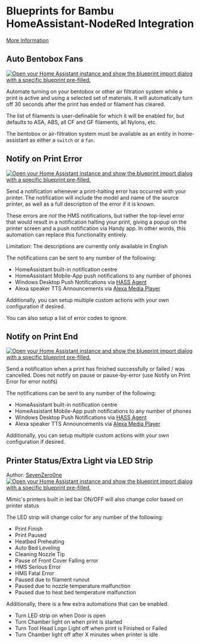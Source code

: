 # Blueprints for Bambu HomeAssistant-NodeRed Integration

[More Information](https://www.wolfwithsword.com/bambulab-homeassistant-blueprints/)

## Auto Bentobox Fans

[![Open your Home Assistant instance and show the blueprint import dialog with a specific blueprint pre-filled.](https://my.home-assistant.io/badges/blueprint_import.svg)](https://my.home-assistant.io/redirect/blueprint_import/?blueprint_url=https%3A%2F%2Fgithub.com%2FWolfwithSword%2FBambu-HomeAssistant-Flows%2Fblob%2Fmain%2Ffiles%2Fhomeassistant%2Fblueprints%2Fnodered%2Fbambu_nr_auto_bentobox_fans.yaml)

Automate turning on your bentobox or other air filtration system while a print is active and using a selected set of materials. It will automatically turn off 30 seconds after the print has ended or filament has cleared.

The list of filaments is user-definable for which it will be enabled for, but defaults to ASA, ABS, all CF and GF filaments, all Nylons, etc.

The bentobox or air-filtration system must be available as an entity in home-assistant as either a `switch` or a `fan`.

## Notify on Print Error

[![Open your Home Assistant instance and show the blueprint import dialog with a specific blueprint pre-filled.](https://my.home-assistant.io/badges/blueprint_import.svg)](https://my.home-assistant.io/redirect/blueprint_import/?blueprint_url=https%3A%2F%2Fgithub.com%2FWolfwithSword%2FBambu-HomeAssistant-Flows%2Fblob%2Fmain%2Ffiles%2Fhomeassistant%2Fblueprints%2Fnodered%2Fbambu_nr_notify_print_error.yaml)

Send a notification whenever a print-halting error has occurred with your printer. The notification will include the model and name of the source printer, as well as a full description of the error if it is known.

These errors are *not* the HMS notifications, but rather the top-level error that would result in a notification halting your print, giving a popup on the printer screen and a push notification via Handy app. In other words, this automation can replace this functionality entirely.

Limitation: The descriptions are currently only available in English

The notifications can be sent to any number of the following:
  - HomeAssistant built-in notification centre
  - HomeAssistant Mobile-App push notifications to any number of phones
  - Windows Desktop Push Notifications via [HASS Agent](https://github.com/LAB02-Research/HASS.Agent)
  - Alexa speaker TTS Announcements via [Alexa Media Player](https://github.com/alandtse/alexa_media_player)
  
Additionally, you can setup multiple custom actions with your own configuration if desired.

You can also setup a list of error codes to ignore.
  
## Notify on Print End

[![Open your Home Assistant instance and show the blueprint import dialog with a specific blueprint pre-filled.](https://my.home-assistant.io/badges/blueprint_import.svg)](https://my.home-assistant.io/redirect/blueprint_import/?blueprint_url=https%3A%2F%2Fgithub.com%2FWolfwithSword%2FBambu-HomeAssistant-Flows%2Fblob%2Fmain%2Ffiles%2Fhomeassistant%2Fblueprints%2Fnodered%2Fbambu_nr_notify_print_state.yaml)

Send a notification when a print has finished successfully or failed / was cancelled. Does not notify on pause or pause-by-error (use Notify on Print Error for error notifs)

The notifications can be sent to any number of the following:
  - HomeAssistant built-in notification centre
  - HomeAssistant Mobile-App push notifications to any number of phones
  - Windows Desktop Push Notifications via [HASS Agent](https://github.com/LAB02-Research/HASS.Agent)
  - Alexa speaker TTS Announcements via [Alexa Media Player](https://github.com/alandtse/alexa_media_player)
  
Additionally, you can setup multiple custom actions with your own configuration if desired.

## Printer Status/Extra Light via LED Strip
Author: [SevenZero0ne](https://github.com/SevenZero0ne)
[![Open your Home Assistant instance and show the blueprint import dialog with a specific blueprint pre-filled.](https://my.home-assistant.io/badges/blueprint_import.svg)](https://my.home-assistant.io/redirect/blueprint_import/?blueprint_url=https%3A%2F%2Fgithub.com%2FWolfwithSword%2FBambu-HomeAssistant-Flows%2Fblob%2Fmain%2Ffiles%2Fhomeassistant%2Fblueprints%2Fnodered%2Fbambu_nr_esphome_wled_controller.yaml)

Mimic's printers built in led bar ON/OFF will also change color based on printer status

The LED strip will change color for any number of the following:
  - Print Finish
  - Print Paused
  - Heatbed Preheating
  - Auto Bed Leveling
  - Cleaning Nozzle Tip
  - Pause of Front Cover Falling error
  - HMS Serious Error
  - HMS Fatal Error
  - Paused due to filament runout
  - Paused due to nozzle temperature malfunction
  - Paused due to heat bed temperature malfunction
  
Additionally, there is a few extra automations that can be enabled.
  - Turn LED strip on when Door is open
  - Turn Chamber light on when print is started
  - Turn Tool Head Logo Light off when print is Finished or Failed
  - Turn Chamber light off after X minutes when printer is idle

